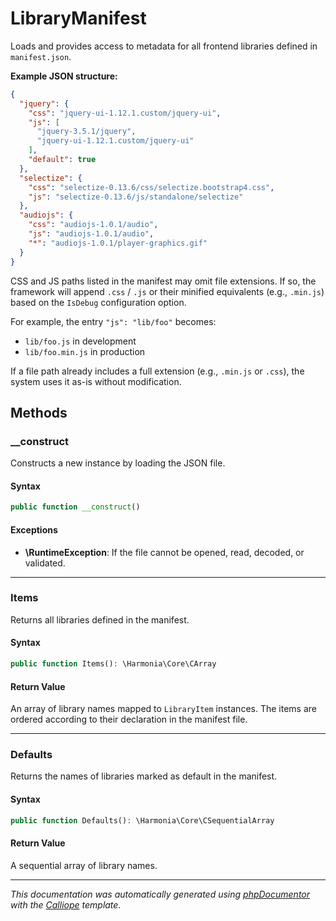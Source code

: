 # LibraryManifest

Loads and provides access to metadata for all frontend libraries defined in
`manifest.json`.

**Example JSON structure:**
```json
{
  "jquery": {
    "css": "jquery-ui-1.12.1.custom/jquery-ui",
    "js": [
      "jquery-3.5.1/jquery",
      "jquery-ui-1.12.1.custom/jquery-ui"
    ],
    "default": true
  },
  "selectize": {
    "css": "selectize-0.13.6/css/selectize.bootstrap4.css",
    "js": "selectize-0.13.6/js/standalone/selectize"
  },
  "audiojs": {
    "css": "audiojs-1.0.1/audio",
    "js": "audiojs-1.0.1/audio",
    "*": "audiojs-1.0.1/player-graphics.gif"
  }
}
```

CSS and JS paths listed in the manifest may omit file extensions. If so, the
framework will append `.css` / `.js` or their minified equivalents (e.g.,
`.min.js`) based on the `IsDebug` configuration option.

For example, the entry `"js": "lib/foo"` becomes:
- `lib/foo.js` in development
- `lib/foo.min.js` in production

If a file path already includes a full extension (e.g., `.min.js` or `.css`),
the system uses it as-is without modification.

## Methods

### __construct

Constructs a new instance by loading the JSON file.

#### Syntax

```php
public function __construct()
```

#### Exceptions

- **\RuntimeException**: If the file cannot be opened, read, decoded, or validated.

---

### Items

Returns all libraries defined in the manifest.

#### Syntax

```php
public function Items(): \Harmonia\Core\CArray
```

#### Return Value

An array of library names mapped to `LibraryItem` instances. The items are ordered according to their declaration in the manifest file.

---

### Defaults

Returns the names of libraries marked as default in the manifest.

#### Syntax

```php
public function Defaults(): \Harmonia\Core\CSequentialArray
```

#### Return Value

A sequential array of library names.

---

*This documentation was automatically generated using [phpDocumentor](http://www.phpdoc.org/) with the [Calliope](https://github.com/DaphneWebFramework/Calliope) template.*
